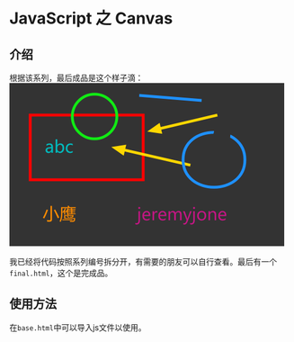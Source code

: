 # JavaScript 之 Canvas

## 介绍

根据该系列，最后成品是这个样子滴：
![](./asset/final.png)

我已经将代码按照系列编号拆分开，有需要的朋友可以自行查看。最后有一个`final.html`，这个是完成品。

## 使用方法

在`base.html`中可以导入js文件以使用。
